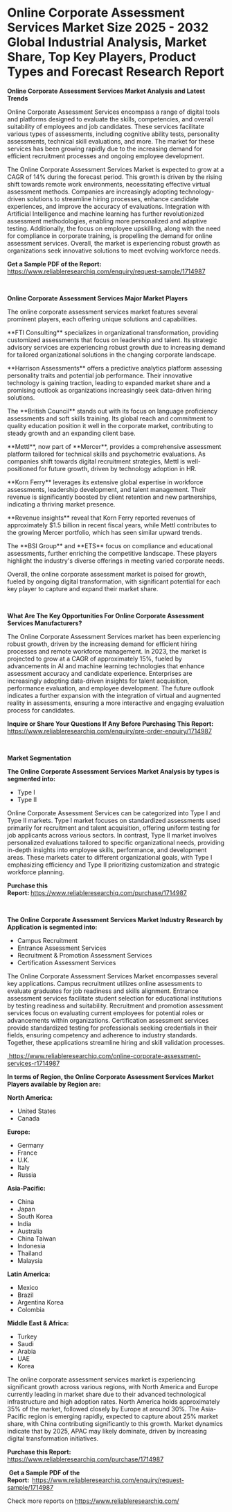 <p><h1>Online Corporate Assessment Services Market Size 2025 - 2032 Global Industrial Analysis, Market Share, Top Key Players, Product Types and Forecast Research Report</h1></p><p><strong>Online Corporate Assessment Services Market Analysis and Latest Trends</strong></p>
<p><p>Online Corporate Assessment Services encompass a range of digital tools and platforms designed to evaluate the skills, competencies, and overall suitability of employees and job candidates. These services facilitate various types of assessments, including cognitive ability tests, personality assessments, technical skill evaluations, and more. The market for these services has been growing rapidly due to the increasing demand for efficient recruitment processes and ongoing employee development.</p><p>The Online Corporate Assessment Services Market is expected to grow at a CAGR of 14% during the forecast period. This growth is driven by the rising shift towards remote work environments, necessitating effective virtual assessment methods. Companies are increasingly adopting technology-driven solutions to streamline hiring processes, enhance candidate experiences, and improve the accuracy of evaluations. Integration with Artificial Intelligence and machine learning has further revolutionized assessment methodologies, enabling more personalized and adaptive testing. Additionally, the focus on employee upskilling, along with the need for compliance in corporate training, is propelling the demand for online assessment services. Overall, the market is experiencing robust growth as organizations seek innovative solutions to meet evolving workforce needs.</p></p>
<p><strong>Get a Sample PDF of the Report:&nbsp;</strong> <a href="https://www.reliableresearchiq.com/enquiry/request-sample/1714987?utm_campaign=1123&utm_medium=2&utm_source=Github&utm_content=ia&utm_term=11012025&utm_id=online-corporate-assessment-services">https://www.reliableresearchiq.com/enquiry/request-sample/1714987</a></p>
<p>&nbsp;</p>
<p><strong>Online Corporate Assessment Services Major Market Players</strong></p>
<p><p>The online corporate assessment services market features several prominent players, each offering unique solutions and capabilities. </p><p>**FTI Consulting** specializes in organizational transformation, providing customized assessments that focus on leadership and talent. Its strategic advisory services are experiencing robust growth due to increasing demand for tailored organizational solutions in the changing corporate landscape.</p><p>**Harrison Assessments** offers a predictive analytics platform assessing personality traits and potential job performance. Their innovative technology is gaining traction, leading to expanded market share and a promising outlook as organizations increasingly seek data-driven hiring solutions.</p><p>The **British Council** stands out with its focus on language proficiency assessments and soft skills training. Its global reach and commitment to quality education position it well in the corporate market, contributing to steady growth and an expanding client base.</p><p>**Mettl**, now part of **Mercer**, provides a comprehensive assessment platform tailored for technical skills and psychometric evaluations. As companies shift towards digital recruitment strategies, Mettl is well-positioned for future growth, driven by technology adoption in HR.</p><p>**Korn Ferry** leverages its extensive global expertise in workforce assessments, leadership development, and talent management. Their revenue is significantly boosted by client retention and new partnerships, indicating a thriving market presence.</p><p>**Revenue insights** reveal that Korn Ferry reported revenues of approximately $1.5 billion in recent fiscal years, while Mettl contributes to the growing Mercer portfolio, which has seen similar upward trends. </p><p>The **BSI Group** and **ETS** focus on compliance and educational assessments, further enriching the competitive landscape. These players highlight the industry's diverse offerings in meeting varied corporate needs.</p><p>Overall, the online corporate assessment market is poised for growth, fueled by ongoing digital transformation, with significant potential for each key player to capture and expand their market share.</p></p>
<p>&nbsp;</p>
<p><strong>What Are The Key Opportunities For Online Corporate Assessment Services Manufacturers?</strong></p>
<p><p>The Online Corporate Assessment Services market has been experiencing robust growth, driven by the increasing demand for efficient hiring processes and remote workforce management. In 2023, the market is projected to grow at a CAGR of approximately 15%, fueled by advancements in AI and machine learning technologies that enhance assessment accuracy and candidate experience. Enterprises are increasingly adopting data-driven insights for talent acquisition, performance evaluation, and employee development. The future outlook indicates a further expansion with the integration of virtual and augmented reality in assessments, ensuring a more interactive and engaging evaluation process for candidates.</p></p>
<p><strong>Inquire or Share Your Questions If Any Before Purchasing This Report:</strong> <a href="https://www.reliableresearchiq.com/enquiry/pre-order-enquiry/1714987?utm_campaign=1123&utm_medium=2&utm_source=Github&utm_content=ia&utm_term=11012025&utm_id=online-corporate-assessment-services">https://www.reliableresearchiq.com/enquiry/pre-order-enquiry/1714987</a></p>
<p>&nbsp;</p>
<p><strong>Market Segmentation</strong></p>
<p><strong>The Online Corporate Assessment Services Market Analysis by types is segmented into:</strong></p>
<p><ul><li>Type I</li><li>Type II</li></ul></p>
<p><p>Online Corporate Assessment Services can be categorized into Type I and Type II markets. Type I market focuses on standardized assessments used primarily for recruitment and talent acquisition, offering uniform testing for job applicants across various sectors. In contrast, Type II market involves personalized evaluations tailored to specific organizational needs, providing in-depth insights into employee skills, performance, and development areas. These markets cater to different organizational goals, with Type I emphasizing efficiency and Type II prioritizing customization and strategic workforce planning.</p></p>
<p><strong>Purchase this Report:&nbsp;</strong><a href="https://www.reliableresearchiq.com/purchase/1714987?utm_campaign=1123&utm_medium=2&utm_source=Github&utm_content=ia&utm_term=11012025&utm_id=online-corporate-assessment-services">https://www.reliableresearchiq.com/purchase/1714987</a></p>
<p>&nbsp;</p>
<p><strong>The Online Corporate Assessment Services Market Industry Research by Application is segmented into:</strong></p>
<p><ul><li>Campus Recruitment</li><li>Entrance Assessment Services</li><li>Recruitment & Promotion Assessment Services</li><li>Certification Assessment Services</li></ul></p>
<p><p>The Online Corporate Assessment Services Market encompasses several key applications. Campus recruitment utilizes online assessments to evaluate graduates for job readiness and skills alignment. Entrance assessment services facilitate student selection for educational institutions by testing readiness and suitability. Recruitment and promotion assessment services focus on evaluating current employees for potential roles or advancements within organizations. Certification assessment services provide standardized testing for professionals seeking credentials in their fields, ensuring competency and adherence to industry standards. Together, these applications streamline hiring and skill validation processes.</p></p>
<p><a href="https://www.reliableresearchiq.com/online-corporate-assessment-services-r1714987?utm_campaign=1123&utm_medium=2&utm_source=Github&utm_content=ia&utm_term=11012025&utm_id=online-corporate-assessment-services">&nbsp;https://www.reliableresearchiq.com/online-corporate-assessment-services-r1714987</a></p>
<p><strong>In terms of Region, the Online Corporate Assessment Services Market Players available by Region are:</strong></p>
<p>
    <p> <strong> North America: </strong>
        <ul>
            <li>United States</li>
            <li>Canada</li>
        </ul>
        </p> 
    <p> <strong> Europe: </strong>
        <ul>
            <li>Germany</li>
            <li>France</li>
            <li>U.K.</li>
            <li>Italy</li>
            <li>Russia</li>
        </ul>
        </p> 
    <p> <strong> Asia-Pacific: </strong>
        <ul>
            <li>China</li>
            <li>Japan</li>
            <li>South Korea</li>
            <li>India</li>
            <li>Australia</li>
            <li>China Taiwan</li>
            <li>Indonesia</li>
            <li>Thailand</li>
            <li>Malaysia</li>
        </ul>
        </p> 
    <p> <strong> Latin America: </strong>
        <ul>
            <li>Mexico</li>
            <li>Brazil</li>
            <li>Argentina Korea</li>
            <li>Colombia</li>
        </ul>
        </p> 
    <p> <strong> Middle East & Africa: </strong>
        <ul>
            <li>Turkey</li>
            <li>Saudi</li>
            <li>Arabia</li>
            <li>UAE</li>
            <li>Korea</li>
        </ul>
    </p>
    </p>
<p><p>The online corporate assessment services market is experiencing significant growth across various regions, with North America and Europe currently leading in market share due to their advanced technological infrastructure and high adoption rates. North America holds approximately 35% of the market, followed closely by Europe at around 30%. The Asia-Pacific region is emerging rapidly, expected to capture about 25% market share, with China contributing significantly to this growth. Market dynamics indicate that by 2025, APAC may likely dominate, driven by increasing digital transformation initiatives.</p></p>
<p><strong>Purchase this Report: </strong><a href="https://www.reliableresearchiq.com/purchase/1714987?utm_campaign=1123&utm_medium=2&utm_source=Github&utm_content=ia&utm_term=11012025&utm_id=online-corporate-assessment-services">https://www.reliableresearchiq.com/purchase/1714987</a></p>
<p>&nbsp;<strong>Get a Sample PDF of the Report:&nbsp;&nbsp;</strong><a href="https://www.reliableresearchiq.com/enquiry/request-sample/1714987?utm_campaign=1123&utm_medium=2&utm_source=Github&utm_content=ia&utm_term=11012025&utm_id=online-corporate-assessment-services">https://www.reliableresearchiq.com/enquiry/request-sample/1714987</a></p>
<p><strong></strong></p>
<p>Check more reports on <a href="https://www.reliableresearchiq.com/?utm_campaign=1123&utm_medium=2&utm_source=Github&utm_content=ia&utm_term=11012025&utm_id=online-corporate-assessment-services">https://www.reliableresearchiq.com/</a></p>